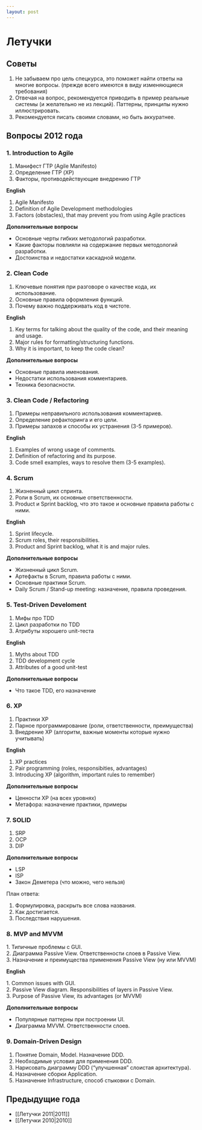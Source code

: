 ```yaml
---
layout: post
---
```


# Летучки

## Советы

  1. Не забываем про цель спецкурса, это поможет найти ответы на многие
     вопросы. (прежде всего имеются в виду изменяющиеся требования)
  2. Отвечая на вопрос, рекомендуется приводить в пример реальные системы
     (и желательно не из лекций). Паттерны, принципы нужно
     иллюстрировать.
  3. Рекомендуется писать своими словами, но быть аккуратнее.

## Вопросы 2012 года

### 1. Introduction to Agile

1.  Манифест ГТР (Agile Manifesto)
2.  Определение ГТР (XP)
3.  Факторы, противодействующие внедрению ГТР

**English**

1.  Agile Manifesto
2.  Definition of Agile Development methodologies
3.  Factors (obstacles), that may prevent you from using Agile practices

**Дополнительные вопросы**

  - Основные черты гибких методологий разработки.
  - Какие факторы повлияли на содержание первых методологий разработки.
  - Достоинства и недостатки каскадной модели.

### 2. Clean Code

1.  Ключевые понятия при разговоре о качестве кода, их использование.
2.  Основные правила оформления функций.
3.  Почему важно поддерживать код в чистоте.

**English**

  1. Key terms for talking about the quality of the code, and their meaning and usage.
  2. Major rules for formatting/structuring functions.
  3. Why it is important, to keep the code clean?

**Дополнительные вопросы**

-   Основные правила именования.
-   Недостатки использования комментариев.
-   Техника безопасности.

### 3. Clean Code / Refactoring

1.  Примеры неправильного использования комментариев.
2.  Определение рефакторинга и его цели.
3.  Примеры запахов и способы их устранения (3-5 примеров).

**English**

1.  Examples of wrong usage of comments.
2.  Definition of refactoring and its purpose.
3.  Code smell examples, ways to resolve them (3-5 examples).

### 4. Scrum

1.  Жизненный цикл спринта.
2.  Роли в Scrum, их основные ответственности.
3.  Product и Sprint backlog, что это такое и основные правила работы с ними.

**English**

1.  Sprint lifecycle.
2.  Scrum roles, their responsibilities.
3.  Product and Sprint backlog, what it is and major rules.

**Дополнительные вопросы**

-   Жизненный цикл Scrum.
-   Артефакты в Scrum, правила работы с ними.
-   Основные практики Scrum.
-   Daily Scrum / Stand-up meeting: назначение, правила проведения.

### 5. Test-Driven Develoment

1.  Мифы про TDD
2.  Цикл разработки по TDD
3.  Атрибуты хорошего unit-теста

**English**

1.  Myths about TDD
2.  TDD development cycle
3.  Attributes of a good unit-test

**Дополнительные вопросы**

-   Что такое TDD, его назначение

### 6. XP

1.  Практики XP
2.  Парное программирование (роли, ответственности, преимущества)
3.  Внедрение XP (алгоритм, важные моменты которые нужно учитывать)

**English**

1.  XP practices
2.  Pair programming (roles, responsibities, advantages)
3.  Introducing XP (algorithm, important rules to remember)

**Дополнительные вопросы**

-   Ценности XP (на всех уровнях)
-   Метафора: назначение практики, примеры

### 7. SOLID

1.  SRP
2.  OCP
3.  DIP

**Дополнительные вопросы**

-   LSP
-   ISP
-   Закон Деметера (что можно, чего нельзя)

План ответа:

1.  Формулировка, раскрыть все слова названия.
2.  Как достигается.
3.  Последствия нарушения.

### 8. MVP and MVVM

​1. Типичные проблемы с GUI.\
2. Диаграмма Passive View. Ответственности слоев в Passive View.\
3. Назначение и преимущества применения Passive View (ну или MVVM)

**English**

​1. Common issues with GUI.\
2. Passive View diagram. Responsibilities of layers in Passive View.\
3. Purpose of Passive View, its advantages (or MVVM)

**Дополнительные вопросы**

-   Популярные паттерны при построении UI.
-   Диаграмма MVVM. Ответственности слоев.

### 9. Domain-Driven Design

1.  Понятие Domain, Model. Назначение DDD.
2.  Необходимые условия для применения DDD.
3.  Нарисовать диаграмму DDD (“улучшенная” слоистая архитектура).
4.  Назначение сборки Application.
5.  Назначение Infrastructure, способ стыковки с Domain.

## Предыдущие года

-   [[Летучки 2011|2011]]
-   [[Летучки 2010|2010]]

